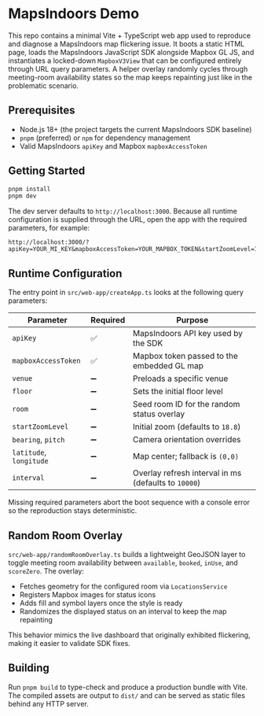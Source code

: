 # MapsIndoors Demo

This repo contains a minimal Vite + TypeScript web app used to reproduce and diagnose a MapsIndoors map flickering issue. It boots a static HTML page, loads the MapsIndoors JavaScript SDK alongside Mapbox GL JS, and instantiates a locked-down `MapboxV3View` that can be configured entirely through URL query parameters. A helper overlay randomly cycles through meeting-room availability states so the map keeps repainting just like in the problematic scenario.

## Prerequisites

- Node.js 18+ (the project targets the current MapsIndoors SDK baseline)
- `pnpm` (preferred) or `npm` for dependency management
- Valid MapsIndoors `apiKey` and Mapbox `mapboxAccessToken`

## Getting Started

```bash
pnpm install
pnpm dev
```

The dev server defaults to `http://localhost:3000`. Because all runtime configuration is supplied through the URL, open the app with the required parameters, for example:

```
http://localhost:3000/?apiKey=YOUR_MI_KEY&mapboxAccessToken=YOUR_MAPBOX_TOKEN&startZoomLevel=18.4&bearing=-20.5&pitch=1&venue=YOUR_VENUE_ID&floor=10&latitude=YOUR_LATITUDE&longitude=YOUR_LONGITUDE&room=ROOM_LOCATION_ID&interval=1000
```

## Runtime Configuration

The entry point in `src/web-app/createApp.ts` looks at the following query parameters:

| Parameter               | Required | Purpose                                              |
| ----------------------- | -------- | ---------------------------------------------------- |
| `apiKey`                | ✅       | MapsIndoors API key used by the SDK                  |
| `mapboxAccessToken`     | ✅       | Mapbox token passed to the embedded GL map           |
| `venue`                 | ➖       | Preloads a specific venue                            |
| `floor`                 | ➖       | Sets the initial floor level                         |
| `room`                  | ➖       | Seed room ID for the random status overlay           |
| `startZoomLevel`        | ➖       | Initial zoom (defaults to `18.8`)                    |
| `bearing`, `pitch`      | ➖       | Camera orientation overrides                         |
| `latitude`, `longitude` | ➖       | Map center; fallback is `(0,0)`                      |
| `interval`              | ➖       | Overlay refresh interval in ms (defaults to `10000`) |

Missing required parameters abort the boot sequence with a console error so the reproduction stays deterministic.

## Random Room Overlay

`src/web-app/randomRoomOverlay.ts` builds a lightweight GeoJSON layer to toggle meeting room availability between `available`, `booked`, `inUse`, and `scoreZero`. The overlay:

- Fetches geometry for the configured room via `LocationsService`
- Registers Mapbox images for status icons
- Adds fill and symbol layers once the style is ready
- Randomizes the displayed status on an interval to keep the map repainting

This behavior mimics the live dashboard that originally exhibited flickering, making it easier to validate SDK fixes.

## Building

Run `pnpm build` to type-check and produce a production bundle with Vite. The compiled assets are output to `dist/` and can be served as static files behind any HTTP server.
